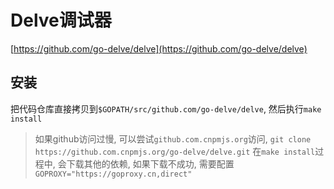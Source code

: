 # Delve调试器

[https://github.com/go-delve/delve](https://github.com/go-delve/delve)

## 安装

把代码仓库直接拷贝到`$GOPATH/src/github.com/go-delve/delve`, 然后执行`make install`

> 如果github访问过慢, 可以尝试`github.com.cnpmjs.org`访问, `git clone https://github.com.cnpmjs.org/go-delve/delve.git`
> 在`make install`过程中, 会下载其他的依赖, 如果下载不成功, 需要配置`GOPROXY="https://goproxy.cn,direct"`
